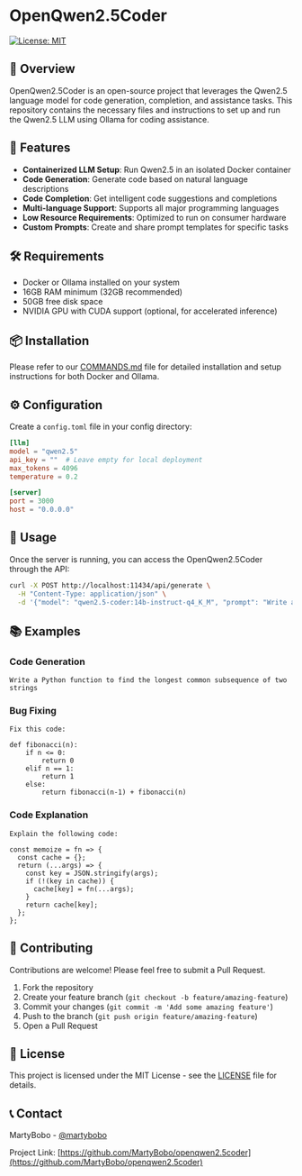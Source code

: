 # OpenQwen2.5Coder

[![License: MIT](https://img.shields.io/badge/License-MIT-yellow.svg)](https://opensource.org/licenses/MIT)

## 🚀 Overview

OpenQwen2.5Coder is an open-source project that leverages the Qwen2.5 language model for code generation, completion, and assistance tasks. This repository contains the necessary files and instructions to set up and run the Qwen2.5 LLM using Ollama for coding assistance.

## 🌟 Features

- **Containerized LLM Setup**: Run Qwen2.5 in an isolated Docker container
- **Code Generation**: Generate code based on natural language descriptions
- **Code Completion**: Get intelligent code suggestions and completions
- **Multi-language Support**: Supports all major programming languages
- **Low Resource Requirements**: Optimized to run on consumer hardware
- **Custom Prompts**: Create and share prompt templates for specific tasks

## 🛠️ Requirements

- Docker or Ollama installed on your system
- 16GB RAM minimum (32GB recommended)
- 50GB free disk space
- NVIDIA GPU with CUDA support (optional, for accelerated inference)

## 📦 Installation

Please refer to our [COMMANDS.md](COMMANDS.md) file for detailed installation and setup instructions for both Docker and Ollama.

## ⚙️ Configuration

Create a `config.toml` file in your config directory:

```toml
[llm]
model = "qwen2.5"
api_key = ""  # Leave empty for local deployment
max_tokens = 4096
temperature = 0.2

[server]
port = 3000
host = "0.0.0.0"
```

## 🔧 Usage

Once the server is running, you can access the OpenQwen2.5Coder through the API:

```bash
curl -X POST http://localhost:11434/api/generate \
  -H "Content-Type: application/json" \
  -d '{"model": "qwen2.5-coder:14b-instruct-q4_K_M", "prompt": "Write a function that sorts an array in JavaScript"}'
```

## 📚 Examples

### Code Generation

```
Write a Python function to find the longest common subsequence of two strings
```

### Bug Fixing

```
Fix this code:

def fibonacci(n):
    if n <= 0:
        return 0
    elif n == 1:
        return 1
    else:
        return fibonacci(n-1) + fibonacci(n)
```

### Code Explanation

```
Explain the following code:

const memoize = fn => {
  const cache = {};
  return (...args) => {
    const key = JSON.stringify(args);
    if (!(key in cache)) {
      cache[key] = fn(...args);
    }
    return cache[key];
  };
};
```

## 🤝 Contributing

Contributions are welcome! Please feel free to submit a Pull Request.

1. Fork the repository
2. Create your feature branch (`git checkout -b feature/amazing-feature`)
3. Commit your changes (`git commit -m 'Add some amazing feature'`)
4. Push to the branch (`git push origin feature/amazing-feature`)
5. Open a Pull Request

## 📄 License

This project is licensed under the MIT License - see the [LICENSE](LICENSE) file for details.

## 📞 Contact

MartyBobo - [@martybobo](https://github.com/MartyBobo)

Project Link: [https://github.com/MartyBobo/openqwen2.5coder](https://github.com/MartyBobo/openqwen2.5coder)